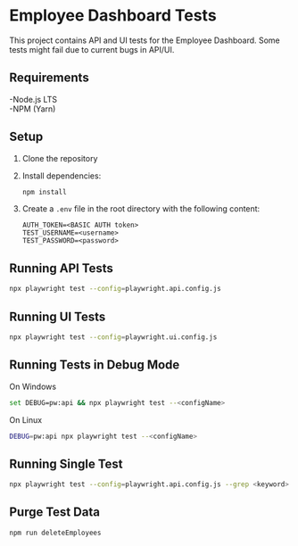 # Employee Dashboard Tests

This project contains API and UI tests for the Employee Dashboard. Some tests might fail due to current bugs in API/UI.

## Requirements
-Node.js LTS  
-NPM (Yarn)

## Setup

1. Clone the repository

2. Install dependencies:
    ```sh
    npm install
    ```

3. Create a `.env` file in the root directory with the following content:
    ```
    AUTH_TOKEN=<BASIC AUTH token>
    TEST_USERNAME=<username>
    TEST_PASSWORD=<password>
    ```

## Running API Tests

```sh
npx playwright test --config=playwright.api.config.js
```

## Running UI Tests

```sh
npx playwright test --config=playwright.ui.config.js
```


## Running Tests in Debug Mode

On Windows
```sh
set DEBUG=pw:api && npx playwright test --<configName>
```

On Linux
```sh
DEBUG=pw:api npx playwright test --<configName>
```

## Running Single Test

```sh
npx playwright test --config=playwright.api.config.js --grep <keyword>
```


## Purge Test Data

```sh
npm run deleteEmployees
```

